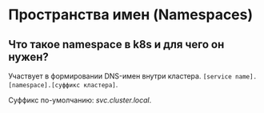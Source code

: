 # Пространства имен (Namespaces)

## Что такое namespace в k8s и для чего он нужен?

Участвует в формировании DNS-имен внутри кластера. `[service name].[namespace].[суффикс кластера]`.

Суффикс по-умолчанию: *svc.cluster.local*.
